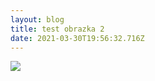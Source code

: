 ```yaml
---
layout: blog
title: test obrazka 2
date: 2021-03-30T19:56:32.716Z
---
```

![](/uploads/to_be_a_machine.jpg)